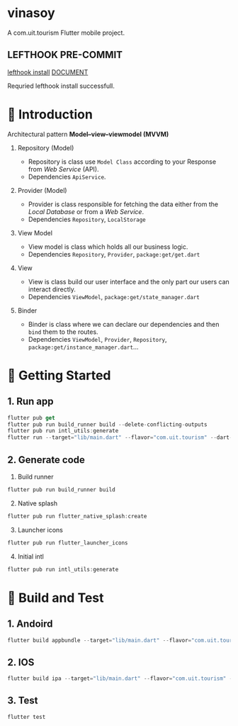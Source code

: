 # vinasoy

A com.uit.tourism Flutter mobile project.

## LEFTHOOK PRE-COMMIT

[lefthook install](https://github.com/evilmartians/lefthook/blob/master/docs/install.md)
[DOCUMENT](https://github.com/evilmartians/lefthook/blob/master/README.md)

Requried lefthook install successfull.

# 🌟 Introduction

Architectural pattern **Model–view–viewmodel (MVVM)**

1. Repository (Model)

   - Repository is class use `Model Class` according to your Response from _Web Service_ (API).
   - Dependencies `ApiService`.

2. Provider (Model)

   - Provider is class responsible for fetching the data either from the _Local Database_ or from a _Web Service_.
   - Dependencies `Repository`, `LocalStorage`

3. View Model

   - View model is class which holds all our business logic.
   - Dependencies `Repository`, `Provider`, `package:get/get.dart`

4. View

   - View is class build our user interface and the only part our users can interact directly.
   - Dependencies `ViewModel`, `package:get/state_manager.dart`

5. Binder

   - Binder is class where we can declare our dependencies and then `bind` them to the routes.
   - Dependencies `ViewModel`, `Provider`, `Repository`, `package:get/instance_manager.dart`...

# 🚀 Getting Started

## 1. Run app

```dart
flutter pub get
flutter pub run build_runner build --delete-conflicting-outputs
flutter pub run intl_utils:generate
flutter run --target="lib/main.dart" --flavor="com.uit.tourism" --dart-define="BASE_URL=http://192.168.100.148:2407"

```

## 2. Generate code

1. Build runner

```dart
flutter pub run build_runner build
```

2. Native splash

```dart
flutter pub run flutter_native_splash:create
```

3. Launcher icons

```dart
flutter pub run flutter_launcher_icons
```

4. Initial intl

```dart
flutter pub run intl_utils:generate
```

# 🧪 Build and Test

## 1. Andoird

```dart
flutter build appbundle --target="lib/main.dart" --flavor="com.uit.tourism" --dart-define="BASE_URL=http://192.168.100.148:2407"
```

## 2. IOS

```dart
flutter build ipa --target="lib/main.dart" --flavor="com.uit.tourism" --dart-define="BASE_URL=http://192.168.100.148:2407"
```

## 3. Test

```dart
flutter test
```
